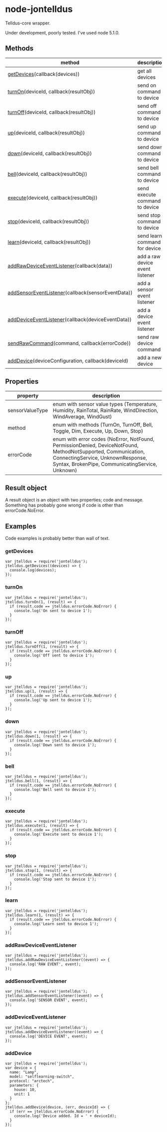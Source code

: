 # node-jontelldus
Telldus-core wrapper.

Under development, poorly tested. I've used node 5.1.0.

## Methods
| method | description |
|--------|-------------|
| [getDevices](#user-content-getdevices)(callback(devices)) | get all devices |
| [turnOn](#user-content-turnon)(deviceId, callback(resultObj)) | send on command to device | 
| [turnOff](#user-content-turnoff)(deviceId, callback(resultObj)) | send off command to device |
| [up](#user-content-up)(deviceId, callback(resultObj)) | send up command to device |
| [down](#user-content-down)(deviceId, callback(resultObj)) | send down command to device |
| [bell](#user-content-bell)(deviceId, callback(resultObj)) | send bell command to device |
| [execute](#user-content-execute)(deviceId, callback(resultObj)) | send execute command to device |
| [stop](#user-content-stop)(deviceId, callback(resultObj)) | send stop command to device |
| [learn](#user-content-learn)(deviceId, callback(resultObj)) | send learn command for device |
| [addRawDeviceEventListener](#user-content-addrawdeviceeventlistener)(callback(data)) | add a raw device event listener |
| [addSensorEventListener](#user-content-addsensoreventlistener)(callback(sensorEventData)) | add a sensor event listener |
| [addDeviceEventListener](#user-content-adddeviceeventlistener)(callback(deviceEventData)) | add a device event listener |
| [sendRawCommand](#user-content-sendrawcommand)(command, callback(errorCode)) | send raw device command |
| [addDevice](#user-content-adddevice)(deviceConfiguration, callback(deviceId) | add a new device |

## Properties
| property | description |
|----------|-------------|
| sensorValueType | enum with sensor value types (Temperature, Humidity, RainTotal, RainRate, WindDirection, WindAverage, WindGust) |
| method | enum with methods (TurnOn, TurnOff, Bell, Toggle, Dim, Execute, Up, Down, Stop) |
| errorCode | enum with error codes (NoError, NotFound, PermissionDenied, DeviceNotFound, MethodNotSupported, Communication, ConnectingService, UnknownResponse, Syntax, BrokenPipe, CommunicatingService, Unknown) |

## Result object
A result object is an object with two properties; code and message. Something has probably gone wrong if code is other than errorCode.NoError. 

## Examples
Code examples is probably better than wall of text.

### getDevices
```
var jtelldus = require('jontelldus');
jtelldus.getDevices((devices) => {
  console.log(devices);
});
```

### turnOn 
```
var jtelldus = require('jontelldus');
jtelldus.turnOn(1, (result) => {
  if (result.code == jtelldus.errorCode.NoError) {
    console.log('On sent to device 1');
  }
});
```

### turnOff 
```
var jtelldus = require('jontelldus');
jtelldus.turnOff(1, (result) => {
  if (result.code == jtelldus.errorCode.NoError) {
    console.log('Off sent to device 1');
  }
});
```

### up 
```
var jtelldus = require('jontelldus');
jtelldus.up(1, (result) => {
  if (result.code == jtelldus.errorCode.NoError) {
    console.log('Up sent to device 1');
  }
});
```

### down
```
var jtelldus = require('jontelldus');
jtelldus.down(1, (result) => {
  if (result.code == jtelldus.errorCode.NoError) {
    console.log('Down sent to device 1');
  }
});
```

### bell 
```
var jtelldus = require('jontelldus');
jtelldus.bell(1, (result) => {
  if (result.code == jtelldus.errorCode.NoError) {
    console.log('Bell sent to device 1');
  }
});
```

### execute 
```
var jtelldus = require('jontelldus');
jtelldus.execute(1, (result) => {
  if (result.code == jtelldus.errorCode.NoError) {
    console.log('Execute sent to device 1');
  }
});
```

### stop
```
var jtelldus = require('jontelldus');
jtelldus.stop(1, (result) => {
  if (result.code == jtelldus.errorCode.NoError) {
    console.log('Stop sent to device 1');
  }
});
```

### learn
```
var jtelldus = require('jontelldus');
jtelldus.learn(1, (result) => {
  if (result.code == jtelldus.errorCode.NoError) {
    console.log('Learn sent to device 1');
  }
});
```

### addRawDeviceEventListener
```
var jtelldus = require('jontelldus');
jtelldus.addRawDeviceEventListener((event) => {
  console.log('RAW EVENT', event);
});
```

### addSensorEventListener
```
var jtelldus = require('jontelldus');
jtelldus.addSensorEventListener((event) => {
  console.log('SENSOR EVENT', event);
});
```

### addDeviceEventListener
```
var jtelldus = require('jontelldus');
jtelldus.addDeviceEventListener((event) => {
  console.log('DEVICE EVENT', event);
});
```

### addDevice
```
var jtelldus = require('jontelldus');
var device = {
  name: "Lamp",
  model: "selflearning-switch",
  protocol: "arctech",
  parameters: {
    house: 10,
    unit: 1
  }
};
jtelldus.addDevice(device, (err, deviceId) => {
  if (err == jtelldus.errorCode.NoError) {
    console.log('Device added. Id = ' + deviceId);
  }
});
```
